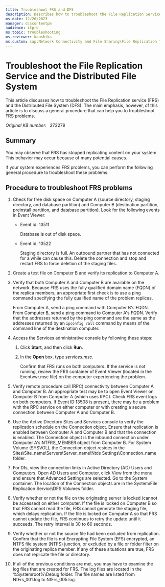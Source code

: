 ```yaml
---
title: Troubleshoot FRS and DFS
description: Describes how to troubleshoot the File Replication Service and the Distributed File System
ms.date: 12/26/2023
manager: dcscontentpm
audience: itpro
ms.topic: troubleshooting
ms.reviewer: kaushika
ms.custom: sap:Network Connectivity and File Sharing\File Replication Technologies (FRS and DFSR), csstroubleshoot
---
```

# Troubleshoot the File Replication Service and the Distributed File System

This article discusses how to troubleshoot the File Replication service (FRS) and the Distributed File System (DFS). The main emphasis, however, of this article is to discuss a general procedure that can help you to troubleshoot FRS problems.

_Original KB number:_ &nbsp; 272279

## Summary

You may observe that FRS has stopped replicating content on your system. This behavior may occur because of many potential causes.

If your system experiences FRS problems, you can perform the following general procedure to troubleshoot these problems:

## Procedure to troubleshoot FRS problems

1. Check for free disk space on Computer A (source directory, staging directory, and database partition) and Computer B (destination partition, preinstall partition, and database partition). Look for the following events in Event Viewer:

    - Event id: 13511

        Database is out of disk space.
    - Event id: 13522

        Staging directory is full. An outbound partner that has not connected for a while can cause this. Delete the connection and stop and restart FRS to force deletion of the staging files.

2. Create a test file on Computer B and verify its replication to Computer A.

3. Verify that both Computer A and Computer B are available on the network. Because FRS uses the fully qualified domain name (FQDN) of the replica members, an appropriate first check is to use a ping command specifying the fully qualified name of the problem replicas.

    From Computer A, send a ping command with Computer B's FQDN. From Computer B, send a ping command to Computer A's FQDN. Verify that the addresses returned by the ping command are the same as the addresses returned by an `ipconfig /all` command by means of the command line of the destination computer.

4. Access the Services administrative console by following these steps:

    1. Click **Start**, and then click **Run**.  
    2. In the **Open** box, type *services.msc*.

        Confirm that FRS runs on both computers. If the service is not running, review the FRS container of Event Viewer (located in the Eventvwr.msc file) on the computer experiencing the problem.

5. Verify remote procedure call (RPC) connectivity between Computer A and Computer B. An appropriate test may be to open Event Viewer on Computer B from Computer A (which uses RPC). Check FRS event logs on both computers. If Event ID 13508 is present, there may be a problem with the RPC service on either computer or with creating a secure connection between Computer A and Computer B.

6. Use the Active Directory Sites and Services console to verify the replication schedule on the Connection object. Ensure that replication is enabled between Computer A and Computer B and that the connection is enabled. The Connection object is the inbound connection under Computer A's NTFRS_MEMBER object from Computer B. For System Volume (SYSVOL), the Connection object resides in the Sites\Site_name\Servers\Server_name\Ntds Settings\Connection_name folder.

7. For Dfs, view the connection links in Active Directory (AD) Users and Computers. Open AD Users and Computer, click View from the menu and ensure that Advanced Settings are selected. Go to the System container. The location of the Connection objects are in the System\File Replication Service\DFS Volumes folder.

8. Verify whether or not the file on the originating server is locked (cannot be accessed) on either computer. If the file is locked on Computer B so that FRS cannot read the file, FRS cannot generate the staging file, which delays replication. If the file is locked on Computer A so that FRS cannot update the file, FRS continues to retry the update until it succeeds. The retry interval is 30 to 60 seconds.

9. Verify whether or not the source file had been excluded from replication. Confirm that the file is not Encrypting File System (EFS) encrypted, an NTFS file system (NTFS) junction, or excluded by a file or folder filter on the originating replica member. If any of these situations are true, FRS does not replicate the file or directory.

10. If all of the previous conditions are met, you may have to examine the log files that are created for FRS. The log files are located in the %Systemroot%\Debug folder. The file names are listed from NtFrs_001.log to NtFrs_005.log.
